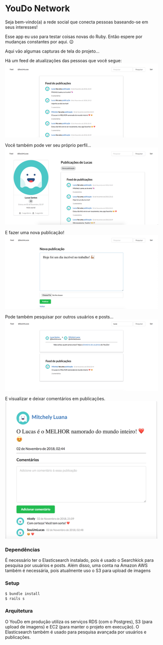 # YouDo Network

Seja bem-vindo(a) a rede social que conecta pessoas baseando-se em seus interesses!

Esse app eu uso para testar coisas novas do Ruby. Então espere por mudanças constantes por aqui. 😉

Aqui vão algumas capturas de tela do projeto...

Há um feed de atualizações das pessoas que você segue:
![Feed](docs/screenshots/feed.png) <!-- .element height="50%" width="50%" -->

Você também pode ver seu próprio perfil...
![Feed](docs/screenshots/user_profile.png) <!-- .element height="50%" width="50%" -->

E fazer uma nova publicação!
![Feed](docs/screenshots/new_post.png) <!-- .element height="50%" width="50%" -->

Pode também pesquisar por outros usuários e posts...
![Feed](docs/screenshots/search.png) <!-- .element height="50%" width="50%" -->

E visualizar e deixar comentários em publicações.
![Feed](docs/screenshots/view_post.png) <!-- .element height="50%" width="50%" -->


### Dependências

É necessário ter o Elasticsearch instalado, pois é usado o Searchkick para pesquisa por usuários e posts. Além disso, uma conta na Amazon AWS também é necessária, pois atualmente uso o S3 para upload de imagens

### Setup

```
$ bundle install
$ rails s
```

### Arquitetura

O YouDo em produção utiliza os serviços RDS (com o Postgres), S3 (para upload de imagens) e EC2 (para manter o projeto em execução). O Elasticsearch também é usado para pesquisa avançada por usuários e publicações.